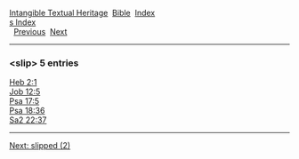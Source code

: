 [Intangible Textual Heritage](../../index)  [Bible](../index) 
[Index](index)   
[s Index](_s_)  
  [Previous](c10572)  [Next](c10574) 

------------------------------------------------------------------------

### &lt;slip&gt; 5 entries

[Heb 2:1](../kjv/heb002.htm#001)  
[Job 12:5](../kjv/job012.htm#005)  
[Psa 17:5](../kjv/psa017.htm#005)  
[Psa 18:36](../kjv/psa018.htm#036)  
[Sa2 22:37](../kjv/sa2022.htm#037)  

------------------------------------------------------------------------

[Next: slipped (2)](c10574)
